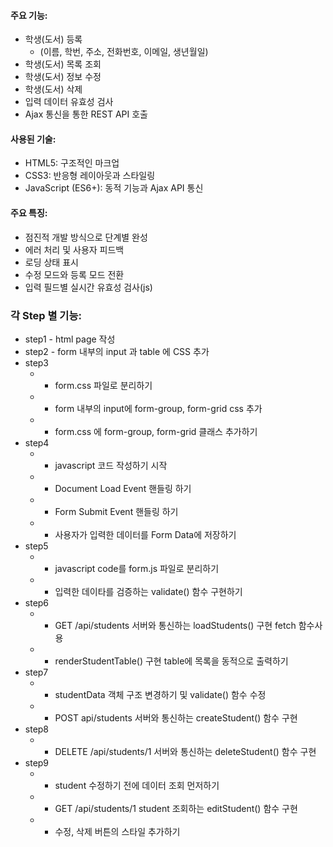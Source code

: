 #### 주요 기능:
* 학생(도서) 등록 
    - (이름, 학번, 주소, 전화번호, 이메일, 생년월일)
* 학생(도서) 목록 조회
* 학생(도서) 정보 수정
* 학생(도서) 삭제
* 입력 데이터 유효성 검사
* Ajax 통신을 통한 REST API 호출

#### 사용된 기술:
* HTML5: 구조적인 마크업
* CSS3: 반응형 레이아웃과 스타일링
* JavaScript (ES6+): 동적 기능과 Ajax API 통신

#### 주요 특징:
* 점진적 개발 방식으로 단계별 완성
* 에러 처리 및 사용자 피드백
* 로딩 상태 표시
* 수정 모드와 등록 모드 전환
* 입력 필드별 실시간 유효성 검사(js)

### 각 Step 별 기능:
* step1 - html page 작성
* step2 - form 내부의 input 과 table 에 CSS 추가
* step3 
    * - form.css 파일로 분리하기
    * - form 내부의 input에 form-group, form-grid css 추가
    * - form.css 에 form-group, form-grid 클래스 추가하기
* step4
    * - javascript 코드 작성하기 시작
    * - Document Load Event 핸들링 하기
    * - Form Submit Event 핸들링 하기    
    * - 사용자가 입력한 데이터를 Form Data에 저장하기
* step5
    * - javascript code를  form.js 파일로 분리하기
    * - 입력한 데이타를 검증하는 validate() 함수 구현하기
* step6
    * - GET /api/students 서버와 통신하는 loadStudents() 구현 fetch 함수사용    
    * - renderStudentTable() 구현 table에 목록을 동적으로 출력하기
* step7
    * - studentData 객체 구조 변경하기 및 validate() 함수 수정
    * - POST api/students 서버와 통신하는 createStudent() 함수 구현
* step8
    * - DELETE /api/students/1 서버와 통신하는 deleteStudent() 함수 구현
* step9
    * - student 수정하기 전에 데이터 조회 먼저하기
    * - GET /api/students/1 student 조회하는 editStudent() 함수 구현
    * - 수정, 삭제 버튼의 스타일 추가하기

